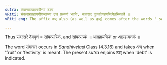 ```yaml
---
sutra: संवत्सराग्रहायणीभ्यां ठञ्च
vRtti: संवत्सराग्रहायणीशब्दाभ्यां ठञ् प्रत्ययो भवति, चकाराद् वुञ्चदेयमृणमित्येतस्मिन्नर्थे ॥
vRtti_eng: The affix ठञ् also (as well as वुञ्) comes after the words '_samvatsara_' and '_agrahayani_' in the sense of 'debt due.'

---
```

Thus संवत्सरे देयमृणं = सांवत्सरिकं, and सांवत्सरकं ॥ आग्रहायणिकं or आग्रहायणकं ॥

The word संवत्सर occurs in _Sandhiveladi_ Class (4.3.16) and takes अण् when 'fruit' or 'festivity' is meant. The present _sutra_ enjoins ठञ् when 'debt' is indicated.